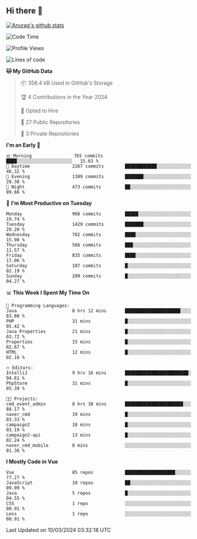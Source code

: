 ## Hi there 👋

[![Anurag's github stats](https://github-readme-stats.vercel.app/api?username=Songwonseok)](https://github.com/anuraghazra/github-readme-stats)



<!--START_SECTION:waka-->
![Code Time](http://img.shields.io/badge/Code%20Time-2%2C707%20hrs%209%20mins-blue)

![Profile Views](http://img.shields.io/badge/Profile%20Views-0-blue)

![Lines of code](https://img.shields.io/badge/From%20Hello%20World%20I%27ve%20Written-34.8%20million%20lines%20of%20code-blue)

**🐱 My GitHub Data** 

> 📦 358.4 kB Used in GitHub's Storage 
 > 
> 🏆 4 Contributions in the Year 2024
 > 
> 💼 Opted to Hire
 > 
> 📜 27 Public Repositories 
 > 
> 🔑 3 Private Repositories 
 > 
**I'm an Early 🐤** 

```text
🌞 Morning                765 commits         ████░░░░░░░░░░░░░░░░░░░░░   15.63 % 
🌆 Daytime                2267 commits        ████████████░░░░░░░░░░░░░   46.32 % 
🌃 Evening                1389 commits        ███████░░░░░░░░░░░░░░░░░░   28.38 % 
🌙 Night                  473 commits         ██░░░░░░░░░░░░░░░░░░░░░░░   09.66 % 
```
📅 **I'm Most Productive on Tuesday** 

```text
Monday                   966 commits         █████░░░░░░░░░░░░░░░░░░░░   19.74 % 
Tuesday                  1429 commits        ███████░░░░░░░░░░░░░░░░░░   29.20 % 
Wednesday                782 commits         ████░░░░░░░░░░░░░░░░░░░░░   15.98 % 
Thursday                 566 commits         ███░░░░░░░░░░░░░░░░░░░░░░   11.57 % 
Friday                   835 commits         ████░░░░░░░░░░░░░░░░░░░░░   17.06 % 
Saturday                 107 commits         █░░░░░░░░░░░░░░░░░░░░░░░░   02.19 % 
Sunday                   209 commits         █░░░░░░░░░░░░░░░░░░░░░░░░   04.27 % 
```


📊 **This Week I Spent My Time On** 

```text
💬 Programming Languages: 
Java                     8 hrs 12 mins       █████████████████████░░░░   83.80 % 
PHP                      31 mins             █░░░░░░░░░░░░░░░░░░░░░░░░   05.42 % 
Java Properties          21 mins             █░░░░░░░░░░░░░░░░░░░░░░░░   03.72 % 
Properties               15 mins             █░░░░░░░░░░░░░░░░░░░░░░░░   02.67 % 
HTML                     12 mins             █░░░░░░░░░░░░░░░░░░░░░░░░   02.16 % 

🔥 Editors: 
IntelliJ                 9 hrs 16 mins       ████████████████████████░   94.61 % 
PhpStorm                 31 mins             █░░░░░░░░░░░░░░░░░░░░░░░░   05.39 % 

🐱‍💻 Projects: 
cmd_event_admin          8 hrs 38 mins       ██████████████████████░░░   88.17 % 
naver_cmd                19 mins             █░░░░░░░░░░░░░░░░░░░░░░░░   03.33 % 
campaign2                18 mins             █░░░░░░░░░░░░░░░░░░░░░░░░   03.19 % 
campaign2-api            13 mins             █░░░░░░░░░░░░░░░░░░░░░░░░   02.24 % 
naver_cmd_mobile         8 mins              ░░░░░░░░░░░░░░░░░░░░░░░░░   01.36 % 
```

**I Mostly Code in Vue** 

```text
Vue                      85 repos            ███████████████████░░░░░░   77.27 % 
JavaScript               10 repos            ██░░░░░░░░░░░░░░░░░░░░░░░   09.09 % 
Java                     5 repos             █░░░░░░░░░░░░░░░░░░░░░░░░   04.55 % 
CSS                      1 repo              ░░░░░░░░░░░░░░░░░░░░░░░░░   00.91 % 
Less                     1 repo              ░░░░░░░░░░░░░░░░░░░░░░░░░   00.91 % 
```




 Last Updated on 10/03/2024 03:32:18 UTC
<!--END_SECTION:waka-->
